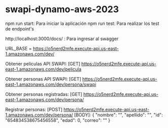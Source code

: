 # swapi-dynamo-aws-2023

npm run start: Para iniciar la aplicación
npm run test: Para realizar los test de endpoint's

http://localhost:3000/docs/ : Para ingresar al swagger

URL_BASE = https://o5nerd2mfe.execute-api.us-east-1.amazonaws.com/dev/

Obtener peliculas API SWAPI:
[GET] https://o5nerd2mfe.execute-api.us-east-1.amazonaws.com/dev/pelicula

Obtener personas API SWAPI:
[GET] https://o5nerd2mfe.execute-api.us-east-1.amazonaws.com/dev/persona/swapi

Obtener personas registradas:
[GET] https://o5nerd2mfe.execute-api.us-east-1.amazonaws.com/dev/persona/

Registrar personas:
[POST] https://o5nerd2mfe.execute-api.us-east-1.amazonaws.com/dev/persona/
[BODY]:
{
  "nombre": "",
  "apellido": "",
  "id": "654834538675456558",
  "edad": 0,
  "correo": ""
}
